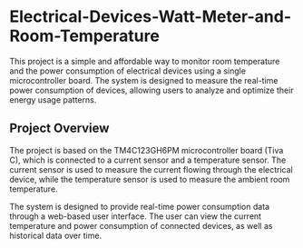 # Electrical-Devices-Watt-Meter-and-Room-Temperature
This project is a simple and affordable way to monitor room temperature and the power consumption of electrical devices using a single microcontroller board. The system is designed to measure the real-time power consumption of devices, allowing users to analyze and optimize their energy usage patterns.
## Project Overview
The project is based on the TM4C123GH6PM microcontroller board (Tiva C), which is connected to a current sensor and a temperature sensor. The current sensor is used to measure the current flowing through the electrical device, while the temperature sensor is used to measure the ambient room temperature.

The system is designed to provide real-time power consumption data through a web-based user interface. The user can view the current temperature and power consumption of connected devices, as well as historical data over time.
